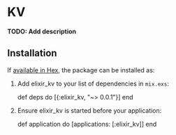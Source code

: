 # KV

**TODO: Add description**

## Installation

If [available in Hex](https://hex.pm/docs/publish), the package can be installed as:

  1. Add elixir_kv to your list of dependencies in `mix.exs`:

        def deps do
          [{:elixir_kv, "~> 0.0.1"}]
        end

  2. Ensure elixir_kv is started before your application:

        def application do
          [applications: [:elixir_kv]]
        end
